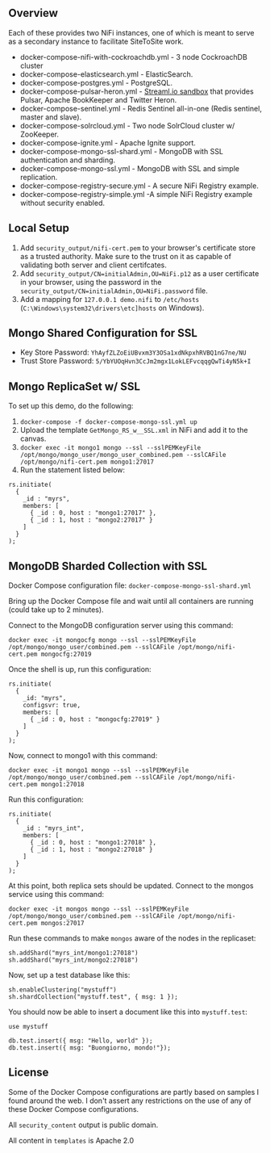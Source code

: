 ## Overview

Each of these provides two NiFi instances, one of which is meant to serve as a secondary instance to facilitate SiteToSite work.

* docker-compose-nifi-with-cockroachdb.yml - 3 node CockroachDB cluster
* docker-compose-elasticsearch.yml - ElasticSearch.
* docker-compose-postgres.yml - PostgreSQL.
* docker-compose-pulsar-heron.yml - [Streaml.io sandbox](https://streaml.io/docs/getting-started) that provides Pulsar, Apache BookKeeper and Twitter Heron.
* docker-compose-sentinel.yml - Redis Sentinel all-in-one (Redis sentinel, master and slave).
* docker-compose-solrcloud.yml - Two node SolrCloud cluster w/ ZooKeeper.
* docker-compose-ignite.yml - Apache Ignite support.
* docker-compose-mongo-ssl-shard.yml - MongoDB with SSL authentication and sharding.
* docker-compose-mongo-ssl.yml - MongoDB with SSL and simple replication.
* docker-compose-registry-secure.yml - A secure NiFi Registry example.
* docker-compose-registry-simple.yml -A simple NiFi Registry example without security enabled.

## Local Setup

1. Add `security_output/nifi-cert.pem` to your browser's certificate store as a trusted authority. Make sure to the trust on it as capable of validating both server and client certifcates.
2. Add `security_output/CN=initialAdmin,OU=NiFi.p12` as a user certificate in your browser, using the password in the `security_output/CN=initialAdmin,OU=NiFi.password` file.
3. Add a mapping for `127.0.0.1 demo.nifi` to `/etc/hosts` (`C:\Windows\system32\drivers\etc]hosts` on Windows).

## Mongo Shared Configuration for SSL

* Key Store Password: `YhAyfZLZoEiUBvxm3Y3OSa1xdNkpxhRVBQ1nG7ne/NU`
* Trust Store Password: `5/YbYUOqHvn3CcJm2mgx1LokLEFvcqqgQwTi4yN5k+I`

## Mongo ReplicaSet w/ SSL

To set up this demo, do the following:

1. `docker-compose -f docker-compose-mongo-ssl.yml up`
2. Upload the template `GetMongo_RS_w__SSL.xml` in NiFi and add it to the canvas.
3. `docker exec -it mongo1 mongo --ssl --sslPEMKeyFile /opt/mongo/mongo_user/mongo_user_combined.pem --sslCAFile /opt/mongo/nifi-cert.pem mongo1:27017`
4. Run the statement listed below:

```
rs.initiate(
  {
    _id : "myrs",
    members: [
      { _id : 0, host : "mongo1:27017" },
      { _id : 1, host : "mongo2:27017" }
    ]
  }
);
```

## MongoDB Sharded Collection with SSL

Docker Compose configuration file: `docker-compose-mongo-ssl-shard.yml`

Bring up the Docker Compose file and wait until all containers are running (could take up to 2 minutes).

Connect to the MongoDB configuration server using this command:

`docker exec -it mongocfg mongo --ssl --sslPEMKeyFile /opt/mongo/mongo_user/combined.pem --sslCAFile /opt/mongo/nifi-cert.pem mongocfg:27019`

Once the shell is up, run this configuration:

```
rs.initiate(
  {
    _id: "myrs",
    configsvr: true,
    members: [
      { _id : 0, host : "mongocfg:27019" }
    ]
  }
);
```

Now, connect to mongo1 with this command:

`docker exec -it mongo1 mongo --ssl --sslPEMKeyFile /opt/mongo/mongo_user/combined.pem --sslCAFile /opt/mongo/nifi-cert.pem mongo1:27018`

Run this configuration:

```
rs.initiate(
  {
    _id : "myrs_int",
    members: [
      { _id : 0, host : "mongo1:27018" },
      { _id : 1, host : "mongo2:27018" }
    ]
  }
);
```

At this point, both replica sets should be updated. Connect to the mongos service using this command:

`docker exec -it mongos mongo --ssl --sslPEMKeyFile /opt/mongo/mongo_user/combined.pem --sslCAFile /opt/mongo/nifi-cert.pem mongos:27017`

Run these commands to make `mongos` aware of the nodes in the replicaset:

```
sh.addShard("myrs_int/mongo1:27018")
sh.addShard("myrs_int/mongo2:27018")
```

Now, set up a test database like this:

```
sh.enableClustering("mystuff")
sh.shardCollection("mystuff.test", { msg: 1 });
```

You should now be able to insert a document like this into `mystuff.test`:

```
use mystuff

db.test.insert({ msg: "Hello, world" });
db.test.insert({ msg: "Buongiorno, mondo!"});
```

## License

Some of the Docker Compose configurations are partly based on samples I found around the web. I don't assert any restrictions on the use of any of these Docker Compose configurations.

All `security_content` output is public domain.

All content in `templates` is Apache 2.0
